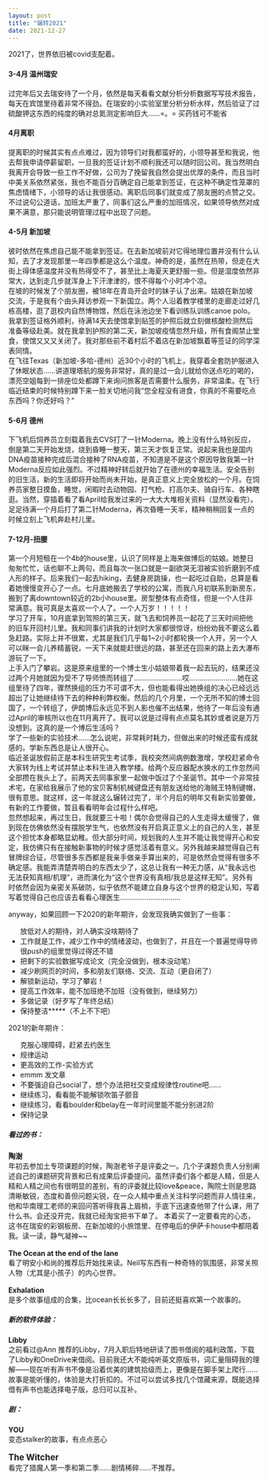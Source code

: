 ```yaml
---
layout: post
title: "辗转2021"
date: 2021-12-27
---
```


<div class="post">
<p>2021了，世界依旧被covid支配着。</p>

<h4>3-4月 温州瑞安</h4>
<p>过完年后又去瑞安待了一个月，依然是每天看看文献分析分析数据写写技术报告，每天在宾馆里待着非常不得劲。在瑞安的小实验室里分析分析水样，然后验证了过硫酸钾这东西的纯度的确对总氮测定影响巨大……=。= 买药钱可不能省</p>


<h4>4月离职</h4>
<p>提离职的时候其实有点点难过，因为领导们对我都蛮好的，小领导甚至和我说，他去帮我申请停薪留职，一旦我的签证计划不顺利我还可以随时回公司。我当然明白我离开会导致一些工作不好做，公司为了挽留我自然会提出优厚的条件，而且当时中美关系依然紧张，我也不能百分百确定自己能拿到签证，在这种不确定性笼罩的焦虑情绪下，小领导的话让我很感动。离职后同事们就变成了朋友圈的点赞之交。不过说句公道话，加班太严重了，同事们这么严重的加班情况，如果领导依然对成果不满意，那只能说明管理过程中出现了问题。</p>
  
<h4>4-5月 新加坡</h4>
<p>彼时依然在焦虑自己能不能拿到签证。在去新加坡前对它得地理位置并没有什么认知，去了才发现那里一年四季都是这么个温度。神奇的是，虽然在热带，但走在大街上得体感温度并没有热得受不了，甚至比上海夏天更舒服一些。但是湿度依然非常大，达到走几步就浑身上下汗津津的，恨不得每个小时冲个凉。<br>
在坡的时候发了个朋友圈，被18年在青岛开会时的妹子认了出来。姑娘在新加坡交流，于是我有个由头拜访参观一下新国立。两个人沿着教学楼里的走廊走过好几栋高楼，逛了逛校内自然博物馆，然后在泳池边坐下看训练队训练canoe polo。<br>
我拿到签证格外顺利，待满14天去使馆拿到贴签的护照后就立刻做核酸检测然后准备等级赴美。就在我拿到护照的第二天，新加坡疫情忽然升级，所有食阁禁止堂食，使馆又又又关闭了。我对那些前不着村后不着店在新加坡飘着等签证的同学深表同情。<br>
在飞往Texas（新加坡-多哈-德州）近30个小时的飞机上，我穿着全套防护服进入了休眠状态……讲道理塔航的服务非常好，真的是过一会儿就给你送点吃的喝的，漂亮空姐每到一排座位处都蹲下来询问旅客是否需要什么服务，非常温柔。在飞行临近结束的时候特别蹲下来一脸关切地问我“您全程没有进食，你真的不需要吃点东西吗？你还好吗？”</p>
  
<h4>5-6月 德州</h4>
<p>下飞机后饲养员立刻载着我去CVS打了一针Moderna。晚上没有什么特别反应，倒是第二天开始发烧，烧到昏睡一整天，第三天才恢复正常。说起来我也是国内DNA疫苗接种完成后混合接种了RNA疫苗，不知道是不是这个原因导致我第一针Moderna反应如此强烈。不过精神好转后就开始了在德州的幸福生活。安全告别的旧生活，新的生活即将开始而尚未开始，是真正意义上完全放松的一个月。在饲养员家整日摸鱼，睡觉，闲暇时去动物园、打气枪、打高尔夫、骑自行车、各种瞎逛。当然，穿插着看了看April给我发过来的一大大大堆相关资料（显然没看完）。足足待满一个月后打了第二针Moderna，再次昏睡一天半，精神稍稍回复一点的时候立刻上飞机奔赴村儿里。</p>

<h4>7-12月-扭腰</h4>
<p>第一个月短租在一个4b的house里，认识了同样是上海来做博后的姑娘。她整日匆匆忙忙，话也聊不上两句，而且每次一张口就是一副欲哭无泪被实验折磨到不成人形的样子。后来我们一起去hiking，去健身房跳操，也一起吃过自助，总算是看着她慢慢变开心了一点。七月底她搬去了学校的公寓，而我八月初联系到新房东，搬到了离downtown较近的2b小house里。房型整体有点奇怪，但是一个人住非常满意。我可真是太喜欢一个人了。一个人万岁！！！！！<br>
学习了开车，10月底拿到驾照的第三天，就飞去和饲养员一起花了三天时间把他的旧车开回村儿里。我和同事们讲我的计划时大家都很惊讶，纷纷劝我不要这么着急赶路。实际上并不很累，尤其是我们几乎每1~2小时都轮换一个人开，另一个人可以眯一会儿养精蓄锐，一天下来就能赶很远的路，甚至还在回来的路上去大瀑布游玩了一下。<br>
上手入门了攀岩。这是原来组里的一个博士生小姑娘带着我一起去玩的，结果还没过两个月她就因为受不了导师愤而转组了……………………哎……………………她在这组里待了四年，骤然换组的压力不可谓不大，但也能看得出她换组的决心已经远远超出了让她继续待下去的种种利弊权衡。然后的几个月里，一个无所不知的博士回国了，一个转组了，伊朗博后永远见不到人影也催不出结果，他待了一年后没有通过April的审核所以也在11月离开了。我可以说是过得有点点莫名其妙或者说是万万没想到。这真的是一个博后生活吗？<br>
学了一些新的实验技术……怎么说呢，非常耗时耗力，但做出来的时候还蛮有成就感的。学新东西总是让人很开心。<br>
临近圣诞放假前正是本科生研究生考试季，我校突然间病例数激增，学校赶紧命令大家转为线上考试并禁止本科生进入教学楼。给两个反应器配水换水的工作忽然间全部攒在我头上了。前两天去同事家里一起做中饭过了个圣诞节。其中一个非常技术宅，在家给我展示了他的宝贝客制机械键盘还有朋友送给他的海贼王特制键帽，很有意思。就这样，这一年就这么辗转过完了，半个月后的明年又有新实验要做，有新的工作要做，暂且看看明年会过程什么样吧。<br>
忽然想起来，再过生日，我就要三十啦！偶尔会觉得自己的人生走得太缓慢了，做到现在仿佛依然没有摆脱学生气，也依然没有开启真正意义上的自己的人生，甚至这个担忧本身都略显幼稚。但大部分时间，规划我的人生并不能让我觉得开心和安定，我仿佛只有在接触新事物的时候才感觉活着有意义。另外我越来越觉得自己有冒牌综合征，尽管很多东西都是我亲手做亲手算出来的，可是依然会觉得有很多不确定感。我能弄清楚弄明白的东西太少了，这总让我有一种无力感，从“我永远也无法获知真相/机理”，进而演化为“这个世界没有真相/我总是这样无知”。另外有时依然会因为亲密关系破防，似乎依然不能建立自身与这个世界的稳定认知，写着写着觉得自己也应该去看看心理医生…………………………</p>

<p>anyway，如果回顾一下2020的新年期许，会发现我确实做到了一些事：
<ul>放低对人的期待，对人确实没啥期待了
 <li>工作就是工作，减少工作中的情绪波动，也做到了，并且在一个普遍觉得导师很push的组里觉得过得还不错</li>
 <li>把剩下的实验数据写成论文（完全没做到，根本没动笔）</li>
 <li>减少刷网页的时间，多和朋友们联络、交流、互动（更自闭了）</li>
 <li>解锁新运动，学习了攀岩！</li>
 <li>提高工作效率，能不加班绝不加班（没有做到，继续努力）</li>
 <li>多做记录（好歹写了年终总结）</li>
 <li>保持整洁*****（不上不下吧）</li></ul></p>
 
<p>2021的新年期许：
<ul>克服心理障碍，赶紧去约医生
 <li>规律运动</li>
 <li>更高效的工作-实验方式</li>
<li>emmm 发文章</li>
<li>不要强迫自己social了，想个办法把社交变成规律性routine吧……</li>
<li>继续练习，看看能不能解锁吹笛子颤音</li>
<li>继续练习，看看boulder和belay在一年时间里能不能分别进2阶</li>
<li>保持记录</li></ul></p>

<h5>看过的书：</h5>
<p><strong>陶澍</strong><br>
年初去参加土专项课题的时候，陶澍老爷子是评委之一。几个子课题负责人分别阐述自己的课题研究背景和已有成果后评委提问。虽然评委们各个都是人精，但是人精和人精之间也有很明显的差别，有的评委就比较love&peace，陶院士则是思路清晰敏锐，态度和善但问题尖锐，在一众人精中重点关注科学问题而非人情往来，他和华南理工老师的来回问答听得我喜上眉梢，手底下迅速查他带了什么课，用了什么书。会还没开完，我就已经淘宝把书下单了。
本着买了一定要看完的心态，这书在瑞安的彩钢板房、在新加坡的小旅馆里、在停电后的伊萨卡house中都陪着我。读一读，静气凝神~~ <br><br>
<strong>The Ocean at the end of the lane</strong><br>
看了明安小和尚的推荐后开始找来读。Neil写东西有一种奇特的氛围感，非常关照人物（尤其是小孩子）的内心世界。<br><br>
<strong>Exhalation</strong><br>
是多个故事组成的合集，比ocean长长长多了，目前还挺喜欢第一个故事的。</p>
<h5>新的软件体验：</h5>
<p><strong>Libby</strong><br>
之前看过@Ann 推荐的Libby，7月入职后特地研读了图书借阅的福利政策，下载了Libby和OneDrive来借阅。目前我还大不能纯听英文原版书，词汇量阻碍我的理解——现在听有声书不像是沿着优美的建筑拾级而上，更像是在脚手架上爬行……故事是能听懂的，体验是大打折扣的。不过可以尝试多找几个馆藏来源，既能选择借有声书也能选择电子版，总归可以互补。</p>
<h5>剧：</h5>
<p><strong>YOU</strong><br>
变态stalker的故事，有点点恶心<br><br>
<big><strong>The Witcher</strong></big><br>
看完了猎魔人第一季和第二季……剧情稀碎……不推荐。</p>
 </div> 
